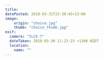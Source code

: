 ```yaml
---
title: 
datePosted: 2018-03-31T23:30:45+13:00
image: 
    origin: "choice.jpg"
    thumb: "choice_thumb.jpg"
exif:
  camera: "ILCE-7"
  dateTaken: 2018-03-30 11:22:23 +1300 NZDT
  location:
    name: ""
---
```



	
